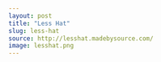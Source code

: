 ```yaml
---
layout: post
title: "Less Hat"
slug: less-hat
source: http://lesshat.madebysource.com/
image: lesshat.png
---
```


